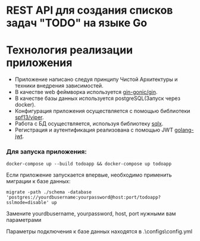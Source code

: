 # REST API для создания списков задач "TODO" на языке Go


# Технология реализации приложения
- Приложение написано следуя принципу Чистой Архитектуры и техники внедрения зависимостей.
- В качестве web феймворка используется <a href="https://github.com/gin-gonic/gin">gin-gonic/gin</a>.
- В качестве базы данных используется postgreSQL(Запуск через docker).
- Конфигурация приложения осуществляется с помощью библиотеки <a href="https://github.com/spf13/viper">spf13/viper</a>.
- Работа с БД осуществляется, используя библиотеку <a href="https://github.com/jmoiron/sqlx">sqlx</a>.
- Регистрация и аутентификация реализована с помощью JWT <a href="https://github.com/golang-jwt/jwt">golang-jwt</a>.


### Для запуска приложения:

```
docker-compose up --build todoapp && docker-compose up todoapp
```


Если приложение запускается впервые, необходимо применить миграции к базе данных:

```
migrate -path ./schema -database 'postgres://yourdbusername:yourpassword@host:port/todoapp?sslmode=disable' up
```
Замените yourdbusername, yourpassword, host, port нужными вам параметрами

Параметры подключения к базе данных находятся в .\configs\config.yml